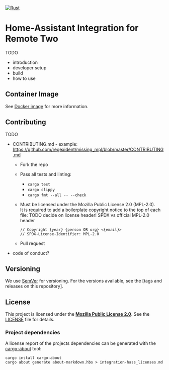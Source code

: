 [![Rust](https://github.com/aitatoi/integration-home-assistant/actions/workflows/build.yml/badge.svg)](https://github.com/aitatoi/integration-home-assistant/actions/workflows/build.yml)

# Home-Assistant Integration for Remote Two

TODO
- introduction
- developer setup
- build
- how to use

## Container Image

See [Docker image](./docker/README.md) for more information.

## Contributing

TODO
- CONTRIBUTING.md - example: <https://github.com/regexident/missing_mpl/blob/master/CONTRIBUTING.md>
  - Fork the repo
  - Pass all tests and linting:
    - `cargo test`
    - `cargo clippy`
    - `cargo fmt --all -- --check`
  - Must be licensed under the Mozilla Public License 2.0 (MPL-2.0).  
    It is required to add a boilerplate copyright notice to the top of each file:
    TODO decide on license header! SPDX vs official MPL-2.0 header

    ```
    // Copyright {year} {person OR org} <{email}>
    // SPDX-License-Identifier: MPL-2.0
    ```
    
  - Pull request
- code of conduct?

## Versioning

We use [SemVer](http://semver.org/) for versioning. For the versions available, see the [tags and releases on this repository].

## License

This project is licensed under the [**Mozilla Public License 2.0**](https://choosealicense.com/licenses/mpl-2.0/).
See the [LICENSE](LICENSE) file for details.

### Project dependencies

A license report of the projects dependencies can be generated with the
[cargo-about](https://crates.io/crates/cargo-about) tool:

```shell
cargo install cargo-about
cargo about generate about-markdown.hbs > integration-hass_licenses.md
```
